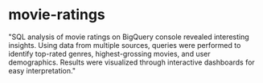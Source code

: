 # movie-ratings
"SQL analysis of movie ratings on BigQuery console revealed interesting insights. Using data from multiple sources, queries were performed to identify top-rated genres, highest-grossing movies, and user demographics. Results were visualized through interactive dashboards for easy interpretation."






